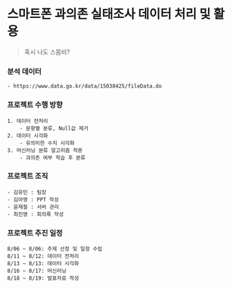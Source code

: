 # 스마트폰 과의존 실태조사 데이터 처리 및 활용
> 혹시 나도 스몸비?

### 분석 데이터
    - https://www.data.go.kr/data/15038425/fileData.do


### 프로젝트 수행 방향
    1. 데이터 전처리
        - 문항별 분류, Null값 제거
    2. 데이터 시각화
        - 유의미한 수치 시각화
    3. 머신러닝 분류 알고리즘 적용
        - 과의존 여부 학습 후 분류


### 프로젝트 조직
    - 김유민 : 팀장
    - 김아영 : PPT 작성
    - 윤재철 : 서버 관리
    - 최진영 : 회의록 작성


### 프로젝트 추진 일정
    8/06 ~ 8/06: 주제 선정 및 일정 수립
    8/11 ~ 8/12: 데이터 전처리
    8/13 ~ 8/13: 데이터 시각화
    8/16 ~ 8/17: 머신러닝
    8/18 ~ 8/19: 발표자료 작성 
